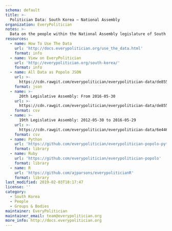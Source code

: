 ```yaml
---
schema: default
title: >-
  Politician Data: South Korea — National Assembly
organization: EveryPolitician
notes: >-
  Data on the people within the National Assembly legislature of South Korea.
resources:
  - name: How To Use The Data
    url: 'http://docs.everypolitician.org/use_the_data.html'
    format: info
  - name: View on EveryPolitician
    url: 'http://everypolitician.org/south-korea/'
    format: info
  - name: All Data as Popolo JSON
    url: >-
      https://cdn.rawgit.com/everypolitician/everypolitician-data/de8557be413ac32e55a917c45c55b985d66860d3/data/South_Korea/National_Assembly/ep-popolo-v1.0.json
    format: json
  - name: >-
      20th Legislative Assembly: From 2016-05-30
    url: >-
      https://cdn.rawgit.com/everypolitician/everypolitician-data/de8557be413ac32e55a917c45c55b985d66860d3/data/South_Korea/National_Assembly/term-20.csv
    format: csv
  - name: >-
      19th Legislative Assembly: 2012-05-30 to 2016-05-29
    url: >-
      https://cdn.rawgit.com/everypolitician/everypolitician-data/6e4467efa11cd6df79f091eacf1bf3c2582513e4/data/South_Korea/National_Assembly/term-19.csv
    format: csv
  - name: Python
    url: 'https://github.com/everypolitician/everypolitician-popolo-python'
    format: library
  - name: Ruby
    url: 'https://github.com/everypolitician/everypolitician-popolo'
    format: library
  - name: R
    url: 'https://github.com/ajparsons/everypoliticianR'
    format: library
last_modified: 2019-02-03T18:17:47
license: ''
category:
  - South Korea
  - People
  - Groups & Bodies
maintainer: EveryPolitician
maintainer_email: team@everypolitician.org
more_info: http://docs.everypolitician.org
---
```

